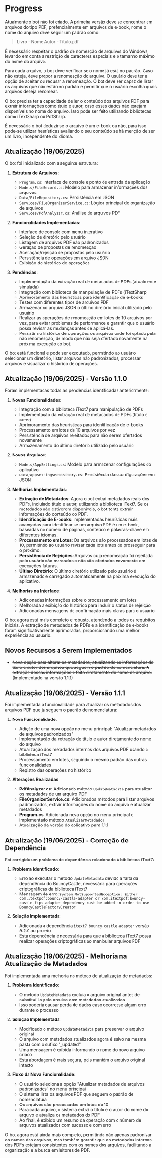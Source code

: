 # Progress

Atualmente o bot não foi criado. A primeira versão deve se concentrar em arquivos do tipo PDF, prefencialmente em arquivos de e-book, nome o nome do arquivo deve seguir um padrão como:

> Livro - Nome Autor - Título.pdf

É necessário respeitar o padrão de nomeação de arquivos do Windows, levando em conta a restrição de caracteres especiais e o tamanho máximo do nome do arquivo.

Para cada arquivo, o bot deve verificar se o nome já está no padrão. Caso não esteja, deve propor a renomeação do arquivo. O usuário deve ter a opção de aceitar ou recusar a renomeação. O bot deve ser capaz de listar os arquivos que não estão no padrão e permitir que o usuário escolha quais arquivos deseja renomear.

O bot precisa ter a capacidade de ler o conteúdo dos arquivos PDF para extrair informações como título e autor, caso esses dados não estejam disponíveis no nome do arquivo. Isso pode ser feito utilizando bibliotecas como iTextSharp ou PdfSharp.

É necessário o bot deduzir se o arquivo é um e-book ou não, para isso pode-se utilizar heurísticas avaliando o seu conteúdo se há menção de ser um livro, independente do idioma.

## Atualização (19/06/2025)

O bot foi inicializado com a seguinte estrutura:

1. **Estrutura de Arquivos**:
   - `Program.cs`: Interface de console e ponto de entrada da aplicação
   - `Models/FileRecord.cs`: Modelo para armazenar informações dos arquivos
   - `Data/FileRepository.cs`: Persistência em JSON
   - `Services/FileOrganizerService.cs`: Lógica principal de organização de arquivos
   - `Services/PdfAnalyzer.cs`: Análise de arquivos PDF

2. **Funcionalidades Implementadas**:
   - Interface de console com menu interativo
   - Seleção de diretório pelo usuário
   - Listagem de arquivos PDF não padronizados
   - Geração de propostas de renomeação
   - Aceitação/rejeição de propostas pelo usuário
   - Persistência de operações em arquivo JSON
   - Exibição de histórico de operações

3. **Pendências**:
   - Implementação da extração real de metadados de PDFs (atualmente simulada)
   - Integração com biblioteca de manipulação de PDFs (iTextSharp)
   - Aprimoramento das heurísticas para identificação de e-books
   - Testes com diferentes tipos de arquivos PDF
   - Armazenar no arquivo JSON o último diretório inicial utilizado pelo usuário
   - Realizar as operações de renomeação em lotes de 10 arquivos por vez, para evitar problemas de performance e garantir que o usuário possa revisar as mudanças antes de aplicá-las.
   - Persistir no histórico de operações os arquivos onde foi optado pela não renomeação, de modo que não seja ofertado novamente na próxima execução do bot.

O bot está funcional e pode ser executado, permitindo ao usuário selecionar um diretório, listar arquivos não padronizados, processar arquivos e visualizar o histórico de operações.

## Atualização (19/06/2025) - Versão 1.1.0

Foram implementadas todas as pendências identificadas anteriormente:

1. **Novas Funcionalidades**:
   - Integração com a biblioteca iText7 para manipulação de PDFs
   - Implementação da extração real de metadados de PDFs (título e autor)
   - Aprimoramento das heurísticas para identificação de e-books
   - Processamento em lotes de 10 arquivos por vez
   - Persistência de arquivos rejeitados para não serem ofertados novamente
   - Armazenamento do último diretório utilizado pelo usuário

2. **Novos Arquivos**:
   - `Models/AppSettings.cs`: Modelo para armazenar configurações do aplicativo
   - `Data/AppSettingsRepository.cs`: Persistência das configurações em JSON

3. **Melhorias Implementadas**:
   - **Extração de Metadados**: Agora o bot extrai metadados reais dos PDFs, incluindo título e autor, utilizando a biblioteca iText7. Se os metadados não estiverem disponíveis, o bot tenta extrair informações do conteúdo do PDF.
   - **Identificação de E-books**: Implementadas heurísticas mais avançadas para identificar se um arquivo PDF é um e-book, baseadas no número de páginas, conteúdo e palavras-chave em diferentes idiomas.
   - **Processamento em Lotes**: Os arquivos são processados em lotes de 10, permitindo ao usuário revisar cada lote antes de prosseguir para o próximo.
   - **Persistência de Rejeições**: Arquivos cuja renomeação foi rejeitada pelo usuário são marcados e não são ofertados novamente em execuções futuras.
   - **Último Diretório**: O último diretório utilizado pelo usuário é armazenado e carregado automaticamente na próxima execução do aplicativo.

4. **Melhorias na Interface**:
   - Adicionadas informações sobre o processamento em lotes
   - Melhorada a exibição do histórico para incluir o status de rejeição
   - Adicionadas mensagens de confirmação mais claras para o usuário

O bot agora está mais completo e robusto, atendendo a todos os requisitos iniciais. A extração de metadados de PDFs e a identificação de e-books foram significativamente aprimoradas, proporcionando uma melhor experiência ao usuário.

## Novos Recursos a Serem Implementados

- ~~Nova opção para alterar os metadados, atualizando as informações de título e autor dos arquivos que seguem o padrão de nomenclatura. A extração dessas informações é feita diretamente do nome do arquivo.~~ (Implementado na versão 1.1.1)

## Atualização (19/06/2025) - Versão 1.1.1

Foi implementada a funcionalidade para atualizar os metadados dos arquivos PDF que já seguem o padrão de nomenclatura:

1. **Nova Funcionalidade**:
   - Adição de uma nova opção no menu principal: "Atualizar metadados de arquivos padronizados"
   - Implementação da extração de título e autor diretamente do nome do arquivo
   - Atualização dos metadados internos dos arquivos PDF usando a biblioteca iText7
   - Processamento em lotes, seguindo o mesmo padrão das outras funcionalidades
   - Registro das operações no histórico

2. **Alterações Realizadas**:
   - **PdfAnalyzer.cs**: Adicionado método `UpdateMetadata` para atualizar os metadados de um arquivo PDF
   - **FileOrganizerService.cs**: Adicionados métodos para listar arquivos padronizados, extrair informações do nome do arquivo e atualizar metadados
   - **Program.cs**: Adicionada nova opção no menu principal e implementado método `AtualizarMetadados`
   - Atualização da versão do aplicativo para 1.1.1

## Atualização (19/06/2025) - Correção de Dependência

Foi corrigido um problema de dependência relacionado à biblioteca iText7:

1. **Problema Identificado**:
   - Erro ao executar o método `UpdateMetadata` devido à falta da dependência do BouncyCastle, necessária para operações criptográficas da biblioteca iText7
   - Mensagem de erro: `System.NotSupportedException: Either com.itextpdf:bouncy-castle-adapter or com.itextpdf:bouncy-castle-fips-adapter dependency must be added in order to use BouncyCastleFactoryCreator`

2. **Solução Implementada**:
   - Adicionada a dependência `itext7.bouncy-castle-adapter` versão 9.2.0 ao projeto
   - Esta dependência é necessária para que a biblioteca iText7 possa realizar operações criptográficas ao manipular arquivos PDF

## Atualização (19/06/2025) - Melhoria na Atualização de Metadados

Foi implementada uma melhoria no método de atualização de metadados:

1. **Problema Identificado**:
   - O método `UpdateMetadata` excluía o arquivo original antes de substituí-lo pelo arquivo com metadados atualizados
   - Isso poderia causar perda de dados caso ocorresse algum erro durante o processo

2. **Solução Implementada**:
   - Modificado o método `UpdateMetadata` para preservar o arquivo original
   - O arquivo com metadados atualizados agora é salvo na mesma pasta com o sufixo "_updated"
   - Uma mensagem é exibida informando o nome do novo arquivo criado
   - Esta abordagem é mais segura, pois mantém o arquivo original intacto

3. **Fluxo da Nova Funcionalidade**:
   - O usuário seleciona a opção "Atualizar metadados de arquivos padronizados" no menu principal
   - O sistema lista os arquivos PDF que seguem o padrão de nomenclatura
   - Os arquivos são processados em lotes de 10
   - Para cada arquivo, o sistema extrai o título e o autor do nome do arquivo e atualiza os metadados do PDF
   - Ao final, é exibido um resumo da operação com o número de arquivos atualizados com sucesso e com erro

O bot agora está ainda mais completo, permitindo não apenas padronizar os nomes dos arquivos, mas também garantir que os metadados internos dos PDFs estejam consistentes com os nomes dos arquivos, facilitando a organização e a busca em leitores de PDF.
